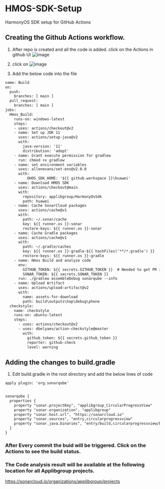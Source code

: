 # HMOS-SDK-Setup
HarmonyOS SDK setup for GitHub Actions


## Creating the Github Actions workflow.
1) After repo is created and all the code is added. 
   click on the Actions in github UI
   ![image](https://user-images.githubusercontent.com/11833821/123408686-e78fc080-d5ca-11eb-8298-ddb5c004b713.png)

2) click on 
   ![image](https://user-images.githubusercontent.com/11833821/123408783-08f0ac80-d5cb-11eb-9ff0-4c4d8e5faefe.png)

3) Add the below code into the file
```xml   
name: Build
on:
  push:
    branches: [ main ]
  pull_request:
    branches: [ main ]
jobs:
  Hmos_Build:
    runs-on: windows-latest
    steps:
    - uses: actions/checkout@v2
    - name: Set up JDK 11
      uses: actions/setup-java@v2
      with:
        java-version: '11'
        distribution: 'adopt'
    - name: Grant execute permission for gradlew
      run: chmod +x gradlew    
    - name: set environment variables
      uses: allenevans/set-env@v2.0.0
      with:
          OHOS_SDK_HOME: '${{ github.workspace }}\huawei'
    - name: Download HMOS SDK
      uses: actions/checkout@main
      with:
        repository: applibgroup/HarmonyOsSdk
        path: huawei
    - name: Cache SonarCloud packages
      uses: actions/cache@v1
      with:
        path: ~/.sonar/cache
        key: ${{ runner.os }}-sonar
        restore-keys: ${{ runner.os }}-sonar
    - name: Cache Gradle packages
      uses: actions/cache@v1
      with:
        path: ~/.gradle/caches
        key: ${{ runner.os }}-gradle-${{ hashFiles('**/*.gradle') }}
        restore-keys: ${{ runner.os }}-gradle
    - name: Hmos Build and analyze code
      env:
        GITHUB_TOKEN: ${{ secrets.GITHUB_TOKEN }}  # Needed to get PR information, if any
        SONAR_TOKEN: ${{ secrets.SONAR_TOKEN }}
      run: ./gradlew assembleDebug sonarqube --info
    - name: Upload Artifact
      uses: actions/upload-artifact@v2
      with: 
        name: assets-for-download
        path: build\outputs\hap\debug\phone
  checkstyle:
    name: checkstyle
    runs-on: ubuntu-latest
    steps:
      - uses: actions/checkout@v2
      - uses: dbelyaev/action-checkstyle@master
        with:
          github_token: ${{ secrets.github_token }}
          reporter: github-check
          level: warning
```

## Adding the changes to build.gradle
1) Edit build.gradle in the root directory and add the below lines of code

```xml 
apply plugin: 'org.sonarqube'


sonarqube {
  properties {
    property "sonar.projectKey", "applibgroup_CircularProgressView"
    property "sonar.organization", "applibgroup"
    property "sonar.host.url", "https://sonarcloud.io"
    property "sonar.sources", "entry,circularprogressview"
    property "sonar.java.binaries", "entry/build,circularprogressview/build"
  }
}
```

### After Every commit the buid will be triggered. Click on the Actions to see the build status. 
### The Code analysis result will be available at the following location for all Applibgroup projects.
https://sonarcloud.io/organizations/applibgroup/projects
